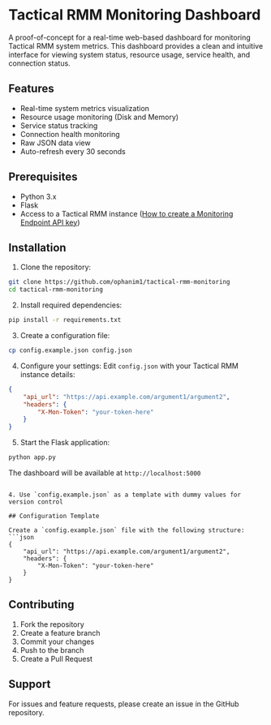 # Tactical RMM Monitoring Dashboard

A proof-of-concept for a real-time web-based dashboard for monitoring Tactical RMM system metrics. This dashboard provides a clean and intuitive interface for viewing system status, resource usage, service health, and connection status.

## Features

- Real-time system metrics visualization
- Resource usage monitoring (Disk and Memory)
- Service status tracking
- Connection health monitoring
- Raw JSON data view
- Auto-refresh every 30 seconds

## Prerequisites

- Python 3.x
- Flask
- Access to a Tactical RMM instance ([How to create a Monitoring Endpoint API key](https://docs.tacticalrmm.com/tipsntricks/))

## Installation

1. Clone the repository:
```bash
git clone https://github.com/ophanim1/tactical-rmm-monitoring
cd tactical-rmm-monitoring
```

2. Install required dependencies:
```bash
pip install -r requirements.txt
```

3. Create a configuration file:
```bash
cp config.example.json config.json
```

4. Configure your settings:
Edit `config.json` with your Tactical RMM instance details:
```json
{
    "api_url": "https://api.example.com/argument1/argument2",
    "headers": {
        "X-Mon-Token": "your-token-here"
    }
} 
```

5. Start the Flask application:
```bash
python app.py
```

The dashboard will be available at `http://localhost:5000`

```

4. Use `config.example.json` as a template with dummy values for version control

## Configuration Template

Create a `config.example.json` file with the following structure:
```json
{
    "api_url": "https://api.example.com/argument1/argument2",
    "headers": {
        "X-Mon-Token": "your-token-here"
    }
} 
```

## Contributing

1. Fork the repository
2. Create a feature branch
3. Commit your changes
4. Push to the branch
5. Create a Pull Request

## Support

For issues and feature requests, please create an issue in the GitHub repository. 